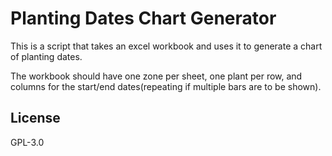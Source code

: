 # Planting Dates Chart Generator

This is a script that takes an excel workbook and uses it to generate a chart
of planting dates.

The workbook should have one zone per sheet, one plant per row, and columns for
the start/end dates(repeating if multiple bars are to be shown).


## License

GPL-3.0
